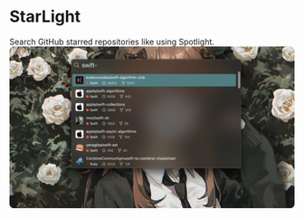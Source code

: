 # StarLight

Search GitHub starred repositories like using Spotlight.
![iShot_2025-01-15_21.19.39](Resources/iShot_2025-01-15_21.19.39.png)

